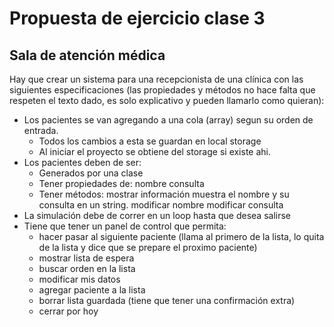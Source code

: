 # Propuesta de ejercicio clase 3

## Sala de atención médica

Hay que crear un sistema para una recepcionista de una clínica con las siguientes especificaciones (las propiedades y métodos no hace falta que respeten el texto dado, es solo explicativo y pueden llamarlo como quieran):

* Los pacientes se van agregando a una cola (array) segun su orden de entrada.
  * Todos los cambios a esta se guardan en local storage
  * Al iniciar el proyecto se obtiene del storage si existe ahi.
* Los pacientes deben de ser:
  * Generados por una clase
  * Tener propiedades de:
    nombre
    consulta
  * Tener métodos:
    mostrar información muestra el nombre y su consulta en un string.
    modificar nombre
    modificar consulta
* La simulación debe de correr en un loop hasta que desea salirse
* Tiene que tener un panel de control que permita:
  * hacer pasar al siguiente paciente (llama al primero de la lista, lo quita de la lista y dice que se prepare el proximo paciente)
  * mostrar lista de espera
  * buscar orden en la lista
  * modificar mis datos
  * agregar paciente a la lista
  * borrar lista guardada (tiene que tener una confirmación extra)
  * cerrar por hoy


